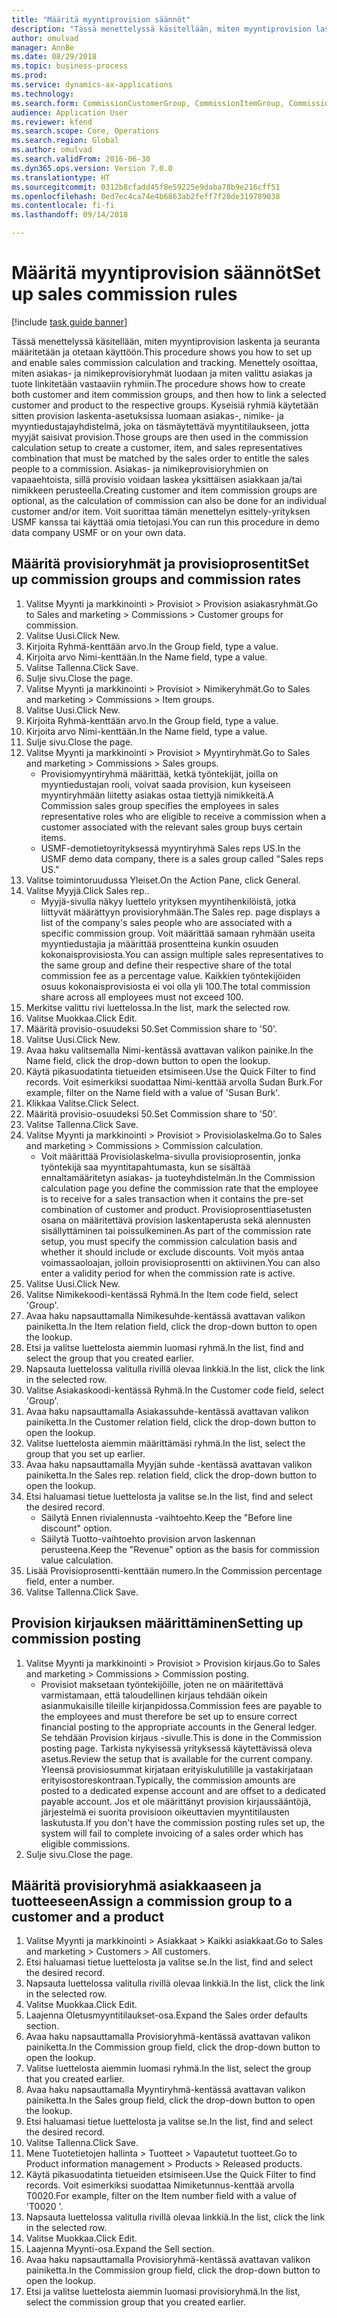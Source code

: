 ```yaml
--- 
title: "Määritä myyntiprovision säännöt"
description: "Tässä menettelyssä käsitellään, miten myyntiprovision laskenta ja seuranta määritetään ja otetaan käyttöön."
author: omulvad
manager: AnnBe
ms.date: 08/29/2018
ms.topic: business-process
ms.prod: 
ms.service: dynamics-ax-applications
ms.technology: 
ms.search.form: CommissionCustomerGroup, CommissionItemGroup, CommissionSalesGroup, CommissionSalesMember, DirPartyLookup, CommissionCalc, InventPosting, CustTable, EcoResProductDetailsExtended
audience: Application User
ms.reviewer: kfend
ms.search.scope: Core, Operations
ms.search.region: Global
ms.author: omulvad
ms.search.validFrom: 2016-06-30
ms.dyn365.ops.version: Version 7.0.0
ms.translationtype: HT
ms.sourcegitcommit: 0312b8cfadd45f8e59225e9daba78b9e216cff51
ms.openlocfilehash: 0ed7ec4ca74e4b6863ab2feff7f20de319789038
ms.contentlocale: fi-fi
ms.lasthandoff: 09/14/2018

---
```

# <a name="set-up-sales-commission-rules"></a><span data-ttu-id="43c4c-103">Määritä myyntiprovision säännöt</span><span class="sxs-lookup"><span data-stu-id="43c4c-103">Set up sales commission rules</span></span>

[!include [task guide banner](../../includes/task-guide-banner.md)]

<span data-ttu-id="43c4c-104">Tässä menettelyssä käsitellään, miten myyntiprovision laskenta ja seuranta määritetään ja otetaan käyttöön.</span><span class="sxs-lookup"><span data-stu-id="43c4c-104">This procedure shows you how to set up and enable sales commission calculation and tracking.</span></span> <span data-ttu-id="43c4c-105">Menettely osoittaa, miten asiakas- ja nimikeprovisioryhmät luodaan ja miten valittu asiakas ja tuote linkitetään vastaaviin ryhmiin.</span><span class="sxs-lookup"><span data-stu-id="43c4c-105">The procedure shows how to create both customer and item commission groups, and then how to link a selected customer and product to the respective groups.</span></span> <span data-ttu-id="43c4c-106">Kyseisiä ryhmiä käytetään sitten provision laskenta-asetuksissa luomaan asiakas-, nimike- ja myyntiedustajayhdistelmä, joka on täsmäytettävä myyntitilaukseen, jotta myyjät saisivat provision.</span><span class="sxs-lookup"><span data-stu-id="43c4c-106">Those groups are then used in the commission calculation setup to create a customer, item, and sales representatives combination that must be matched by the sales order to entitle the sales people to a commission.</span></span> <span data-ttu-id="43c4c-107">Asiakas- ja nimikeprovisioryhmien on vapaaehtoista, sillä provisio voidaan laskea yksittäisen asiakkaan ja/tai nimikkeen perusteella.</span><span class="sxs-lookup"><span data-stu-id="43c4c-107">Creating customer and item commission groups are optional, as the calculation of commission can also be done for an individual customer and/or item.</span></span> <span data-ttu-id="43c4c-108">Voit suorittaa tämän menettelyn esittely-yrityksen USMF kanssa tai käyttää omia tietojasi.</span><span class="sxs-lookup"><span data-stu-id="43c4c-108">You can run this procedure in demo data company USMF or on your own data.</span></span>


## <a name="set-up-commission-groups-and-commission-rates"></a><span data-ttu-id="43c4c-109">Määritä provisioryhmät ja provisioprosentit</span><span class="sxs-lookup"><span data-stu-id="43c4c-109">Set up commission groups and commission rates</span></span>
1. <span data-ttu-id="43c4c-110">Valitse Myynti ja markkinointi > Provisiot > Provision asiakasryhmät.</span><span class="sxs-lookup"><span data-stu-id="43c4c-110">Go to Sales and marketing > Commissions > Customer groups for commission.</span></span>
2. <span data-ttu-id="43c4c-111">Valitse Uusi.</span><span class="sxs-lookup"><span data-stu-id="43c4c-111">Click New.</span></span>
3. <span data-ttu-id="43c4c-112">Kirjoita Ryhmä-kenttään arvo.</span><span class="sxs-lookup"><span data-stu-id="43c4c-112">In the Group field, type a value.</span></span>
4. <span data-ttu-id="43c4c-113">Kirjoita arvo Nimi-kenttään.</span><span class="sxs-lookup"><span data-stu-id="43c4c-113">In the Name field, type a value.</span></span>
5. <span data-ttu-id="43c4c-114">Valitse Tallenna.</span><span class="sxs-lookup"><span data-stu-id="43c4c-114">Click Save.</span></span>
6. <span data-ttu-id="43c4c-115">Sulje sivu.</span><span class="sxs-lookup"><span data-stu-id="43c4c-115">Close the page.</span></span>
7. <span data-ttu-id="43c4c-116">Valitse Myynti ja markkinointi > Provisiot > Nimikeryhmät.</span><span class="sxs-lookup"><span data-stu-id="43c4c-116">Go to Sales and marketing > Commissions > Item groups.</span></span>
8. <span data-ttu-id="43c4c-117">Valitse Uusi.</span><span class="sxs-lookup"><span data-stu-id="43c4c-117">Click New.</span></span>
9. <span data-ttu-id="43c4c-118">Kirjoita Ryhmä-kenttään arvo.</span><span class="sxs-lookup"><span data-stu-id="43c4c-118">In the Group field, type a value.</span></span>
10. <span data-ttu-id="43c4c-119">Kirjoita arvo Nimi-kenttään.</span><span class="sxs-lookup"><span data-stu-id="43c4c-119">In the Name field, type a value.</span></span>
11. <span data-ttu-id="43c4c-120">Sulje sivu.</span><span class="sxs-lookup"><span data-stu-id="43c4c-120">Close the page.</span></span>
12. <span data-ttu-id="43c4c-121">Valitse Myynti ja markkinointi > Provisiot > Myyntiryhmät.</span><span class="sxs-lookup"><span data-stu-id="43c4c-121">Go to Sales and marketing > Commissions > Sales groups.</span></span>
    * <span data-ttu-id="43c4c-122">Provisiomyyntiryhmä määrittää, ketkä työntekijät, joilla on myyntiedustajan rooli, voivat saada provision, kun kyseiseen myyntiryhmään liitetty asiakas ostaa tiettyjä nimikkeitä.</span><span class="sxs-lookup"><span data-stu-id="43c4c-122">A Commission sales group specifies the employees in sales representative roles who are eligible to receive a commission when a customer associated with the relevant sales group buys certain items.</span></span>  
    * <span data-ttu-id="43c4c-123">USMF-demotietoyrityksessä myyntiryhmä Sales reps US.</span><span class="sxs-lookup"><span data-stu-id="43c4c-123">In the USMF demo data company, there is a sales group called "Sales reps US."</span></span>  
13. <span data-ttu-id="43c4c-124">Valitse toimintoruudussa Yleiset.</span><span class="sxs-lookup"><span data-stu-id="43c4c-124">On the Action Pane, click General.</span></span>
14. <span data-ttu-id="43c4c-125">Valitse Myyjä.</span><span class="sxs-lookup"><span data-stu-id="43c4c-125">Click Sales rep..</span></span>
    * <span data-ttu-id="43c4c-126">Myyjä-sivulla näkyy luettelo yrityksen myyntihenkilöistä, jotka liittyvät määrättyyn provisioryhmään.</span><span class="sxs-lookup"><span data-stu-id="43c4c-126">The Sales rep. page displays a list of the company's sales people who are associated with a specific commission group.</span></span> <span data-ttu-id="43c4c-127">Voit määrittää samaan ryhmään useita myyntiedustajia ja määrittää prosentteina kunkin osuuden kokonaisprovisiosta.</span><span class="sxs-lookup"><span data-stu-id="43c4c-127">You can assign multiple sales representatives to the same group and define their respective share of the total commission fee as a percentage value.</span></span> <span data-ttu-id="43c4c-128">Kaikkien työntekijöiden osuus kokonaisprovisiosta ei voi olla yli 100.</span><span class="sxs-lookup"><span data-stu-id="43c4c-128">The total commission share across all employees must not exceed 100.</span></span>  
15. <span data-ttu-id="43c4c-129">Merkitse valittu rivi luettelossa.</span><span class="sxs-lookup"><span data-stu-id="43c4c-129">In the list, mark the selected row.</span></span>
16. <span data-ttu-id="43c4c-130">Valitse Muokkaa.</span><span class="sxs-lookup"><span data-stu-id="43c4c-130">Click Edit.</span></span>
17. <span data-ttu-id="43c4c-131">Määritä provisio-osuudeksi 50.</span><span class="sxs-lookup"><span data-stu-id="43c4c-131">Set Commission share to '50'.</span></span>
18. <span data-ttu-id="43c4c-132">Valitse Uusi.</span><span class="sxs-lookup"><span data-stu-id="43c4c-132">Click New.</span></span>
19. <span data-ttu-id="43c4c-133">Avaa haku valitsemalla Nimi-kentässä avattavan valikon painike.</span><span class="sxs-lookup"><span data-stu-id="43c4c-133">In the Name field, click the drop-down button to open the lookup.</span></span>
20. <span data-ttu-id="43c4c-134">Käytä pikasuodatinta tietueiden etsimiseen.</span><span class="sxs-lookup"><span data-stu-id="43c4c-134">Use the Quick Filter to find records.</span></span> <span data-ttu-id="43c4c-135">Voit esimerkiksi suodattaa Nimi-kenttää arvolla Sudan Burk.</span><span class="sxs-lookup"><span data-stu-id="43c4c-135">For example, filter on the Name field with a value of 'Susan Burk'.</span></span>
21. <span data-ttu-id="43c4c-136">Klikkaa Valitse.</span><span class="sxs-lookup"><span data-stu-id="43c4c-136">Click Select.</span></span>
22. <span data-ttu-id="43c4c-137">Määritä provisio-osuudeksi 50.</span><span class="sxs-lookup"><span data-stu-id="43c4c-137">Set Commission share to '50'.</span></span>
23. <span data-ttu-id="43c4c-138">Valitse Tallenna.</span><span class="sxs-lookup"><span data-stu-id="43c4c-138">Click Save.</span></span>
24. <span data-ttu-id="43c4c-139">Valitse Myynti ja markkinointi > Provisiot > Provisiolaskelma.</span><span class="sxs-lookup"><span data-stu-id="43c4c-139">Go to Sales and marketing > Commissions > Commission calculation.</span></span>
    * <span data-ttu-id="43c4c-140">Voit määrittää Provisiolaskelma-sivulla provisioprosentin, jonka työntekijä saa myyntitapahtumasta, kun se sisältää ennaltamääritetyn asiakas- ja tuoteyhdistelmän.</span><span class="sxs-lookup"><span data-stu-id="43c4c-140">In the Commission calculation page you define the commission rate that the employee is to receive for a sales transaction when it contains the pre-set combination of customer and product.</span></span> <span data-ttu-id="43c4c-141">Provisioprosenttiasetusten osana on määritettävä provision laskentaperusta sekä alennusten sisällyttäminen tai poissulkeminen.</span><span class="sxs-lookup"><span data-stu-id="43c4c-141">As part of the commission rate setup, you must specify the commission calculation basis and whether it should include or exclude discounts.</span></span> <span data-ttu-id="43c4c-142">Voit myös antaa voimassaoloajan, jolloin provisioprosentti on aktiivinen.</span><span class="sxs-lookup"><span data-stu-id="43c4c-142">You can also enter a validity period for when the commission rate is active.</span></span>  
25. <span data-ttu-id="43c4c-143">Valitse Uusi.</span><span class="sxs-lookup"><span data-stu-id="43c4c-143">Click New.</span></span>
26. <span data-ttu-id="43c4c-144">Valitse Nimikekoodi-kentässä Ryhmä.</span><span class="sxs-lookup"><span data-stu-id="43c4c-144">In the Item code field, select 'Group'.</span></span>
27. <span data-ttu-id="43c4c-145">Avaa haku napsauttamalla Nimikesuhde-kentässä avattavan valikon painiketta.</span><span class="sxs-lookup"><span data-stu-id="43c4c-145">In the Item relation field, click the drop-down button to open the lookup.</span></span>
28. <span data-ttu-id="43c4c-146">Etsi ja valitse luettelosta aiemmin luomasi ryhmä.</span><span class="sxs-lookup"><span data-stu-id="43c4c-146">In the list, find and select the group that you created earlier.</span></span>
29. <span data-ttu-id="43c4c-147">Napsauta luettelossa valitulla rivillä olevaa linkkiä.</span><span class="sxs-lookup"><span data-stu-id="43c4c-147">In the list, click the link in the selected row.</span></span>
30. <span data-ttu-id="43c4c-148">Valitse Asiakaskoodi-kentässä Ryhmä.</span><span class="sxs-lookup"><span data-stu-id="43c4c-148">In the Customer code field, select 'Group'.</span></span>
31. <span data-ttu-id="43c4c-149">Avaa haku napsauttamalla Asiakassuhde-kentässä avattavan valikon painiketta.</span><span class="sxs-lookup"><span data-stu-id="43c4c-149">In the Customer relation field, click the drop-down button to open the lookup.</span></span>
32. <span data-ttu-id="43c4c-150">Valitse luettelosta aiemmin määrittämäsi ryhmä.</span><span class="sxs-lookup"><span data-stu-id="43c4c-150">In the list, select the group that you set up earlier.</span></span>
33. <span data-ttu-id="43c4c-151">Avaa haku napsauttamalla Myyjän suhde -kentässä avattavan valikon painiketta.</span><span class="sxs-lookup"><span data-stu-id="43c4c-151">In the Sales rep. relation field, click the drop-down button to open the lookup.</span></span>
34. <span data-ttu-id="43c4c-152">Etsi haluamasi tietue luettelosta ja valitse se.</span><span class="sxs-lookup"><span data-stu-id="43c4c-152">In the list, find and select the desired record.</span></span>
    * <span data-ttu-id="43c4c-153">Säilytä Ennen rivialennusta -vaihtoehto.</span><span class="sxs-lookup"><span data-stu-id="43c4c-153">Keep the "Before line discount" option.</span></span>  
    * <span data-ttu-id="43c4c-154">Säilytä Tuotto-vaihtoehto provision arvon laskennan perusteena.</span><span class="sxs-lookup"><span data-stu-id="43c4c-154">Keep the "Revenue" option as the basis for commission value calculation.</span></span>    
35. <span data-ttu-id="43c4c-155">Lisää Provisioprosentti-kenttään numero.</span><span class="sxs-lookup"><span data-stu-id="43c4c-155">In the Commission percentage field, enter a number.</span></span>
36. <span data-ttu-id="43c4c-156">Valitse Tallenna.</span><span class="sxs-lookup"><span data-stu-id="43c4c-156">Click Save.</span></span>

## <a name="setting-up-commission-posting"></a><span data-ttu-id="43c4c-157">Provision kirjauksen määrittäminen</span><span class="sxs-lookup"><span data-stu-id="43c4c-157">Setting up commission posting</span></span>
1. <span data-ttu-id="43c4c-158">Valitse Myynti ja markkinointi > Provisiot > Provision kirjaus.</span><span class="sxs-lookup"><span data-stu-id="43c4c-158">Go to Sales and marketing > Commissions > Commission posting.</span></span>
    * <span data-ttu-id="43c4c-159">Provisiot maksetaan työntekijöille, joten ne on määritettävä varmistamaan, että taloudellinen kirjaus tehdään oikein asianmukaisille tileille kirjanpidossa.</span><span class="sxs-lookup"><span data-stu-id="43c4c-159">Commission fees are payable to the employees and must therefore be set up to ensure correct financial posting to the appropriate accounts in the General ledger.</span></span> <span data-ttu-id="43c4c-160">Se tehdään Provision kirjaus -sivulle.</span><span class="sxs-lookup"><span data-stu-id="43c4c-160">This is done in the Commission posting page.</span></span> <span data-ttu-id="43c4c-161">Tarkista nykyisessä yrityksessä käytettävissä oleva asetus.</span><span class="sxs-lookup"><span data-stu-id="43c4c-161">Review the setup that is available for the current company.</span></span> <span data-ttu-id="43c4c-162">Yleensä provisiosummat kirjataan erityiskulutilille ja vastakirjataan erityisostoreskontraan.</span><span class="sxs-lookup"><span data-stu-id="43c4c-162">Typically, the commission amounts are posted to a dedicated expense account and are offset to a dedicated payable account.</span></span> <span data-ttu-id="43c4c-163">Jos et ole määrittänyt provision kirjaussääntöjä, järjestelmä ei suorita provisioon oikeuttavien myyntitilausten laskutusta.</span><span class="sxs-lookup"><span data-stu-id="43c4c-163">If you don't have the commission posting rules set up, the system will fail to complete invoicing of a sales order which has eligible commissions.</span></span>  
2. <span data-ttu-id="43c4c-164">Sulje sivu.</span><span class="sxs-lookup"><span data-stu-id="43c4c-164">Close the page.</span></span>

## <a name="assign-a-commission-group-to-a-customer-and-a-product"></a><span data-ttu-id="43c4c-165">Määritä provisioryhmä asiakkaaseen ja tuotteeseen</span><span class="sxs-lookup"><span data-stu-id="43c4c-165">Assign a commission group to a customer and a product</span></span>
1. <span data-ttu-id="43c4c-166">Valitse Myynti ja markkinointi > Asiakkaat > Kaikki asiakkaat.</span><span class="sxs-lookup"><span data-stu-id="43c4c-166">Go to Sales and marketing > Customers > All customers.</span></span>
2. <span data-ttu-id="43c4c-167">Etsi haluamasi tietue luettelosta ja valitse se.</span><span class="sxs-lookup"><span data-stu-id="43c4c-167">In the list, find and select the desired record.</span></span>
3. <span data-ttu-id="43c4c-168">Napsauta luettelossa valitulla rivillä olevaa linkkiä.</span><span class="sxs-lookup"><span data-stu-id="43c4c-168">In the list, click the link in the selected row.</span></span>
4. <span data-ttu-id="43c4c-169">Valitse Muokkaa.</span><span class="sxs-lookup"><span data-stu-id="43c4c-169">Click Edit.</span></span>
5. <span data-ttu-id="43c4c-170">Laajenna Oletusmyyntitilaukset-osa.</span><span class="sxs-lookup"><span data-stu-id="43c4c-170">Expand the Sales order defaults section.</span></span>
6. <span data-ttu-id="43c4c-171">Avaa haku napsauttamalla Provisioryhmä-kentässä avattavan valikon painiketta.</span><span class="sxs-lookup"><span data-stu-id="43c4c-171">In the Commission group field, click the drop-down button to open the lookup.</span></span>
7. <span data-ttu-id="43c4c-172">Valitse luettelosta aiemmin luomasi ryhmä.</span><span class="sxs-lookup"><span data-stu-id="43c4c-172">In the list, select the group that you created earlier.</span></span>
8. <span data-ttu-id="43c4c-173">Avaa haku napsauttamalla Myyntiryhmä-kentässä avattavan valikon painiketta.</span><span class="sxs-lookup"><span data-stu-id="43c4c-173">In the Sales group field, click the drop-down button to open the lookup.</span></span>
9. <span data-ttu-id="43c4c-174">Etsi haluamasi tietue luettelosta ja valitse se.</span><span class="sxs-lookup"><span data-stu-id="43c4c-174">In the list, find and select the desired record.</span></span>
10. <span data-ttu-id="43c4c-175">Valitse Tallenna.</span><span class="sxs-lookup"><span data-stu-id="43c4c-175">Click Save.</span></span>
11. <span data-ttu-id="43c4c-176">Mene Tuotetietojen hallinta > Tuotteet > Vapautetut tuotteet.</span><span class="sxs-lookup"><span data-stu-id="43c4c-176">Go to Product information management > Products > Released products.</span></span>
12. <span data-ttu-id="43c4c-177">Käytä pikasuodatinta tietueiden etsimiseen.</span><span class="sxs-lookup"><span data-stu-id="43c4c-177">Use the Quick Filter to find records.</span></span> <span data-ttu-id="43c4c-178">Voit esimerkiksi suodattaa Nimiketunnus-kenttää arvolla T0020.</span><span class="sxs-lookup"><span data-stu-id="43c4c-178">For example, filter on the Item number field with a value of 'T0020 '.</span></span>
13. <span data-ttu-id="43c4c-179">Napsauta luettelossa valitulla rivillä olevaa linkkiä.</span><span class="sxs-lookup"><span data-stu-id="43c4c-179">In the list, click the link in the selected row.</span></span>
14. <span data-ttu-id="43c4c-180">Valitse Muokkaa.</span><span class="sxs-lookup"><span data-stu-id="43c4c-180">Click Edit.</span></span>
15. <span data-ttu-id="43c4c-181">Laajenna Myynti-osa.</span><span class="sxs-lookup"><span data-stu-id="43c4c-181">Expand the Sell section.</span></span>
16. <span data-ttu-id="43c4c-182">Avaa haku napsauttamalla Provisioryhmä-kentässä avattavan valikon painiketta.</span><span class="sxs-lookup"><span data-stu-id="43c4c-182">In the Commission group field, click the drop-down button to open the lookup.</span></span>
17. <span data-ttu-id="43c4c-183">Etsi ja valitse luettelosta aiemmin luomasi provisioryhmä.</span><span class="sxs-lookup"><span data-stu-id="43c4c-183">In the list, select the commission group that you created earlier.</span></span>



